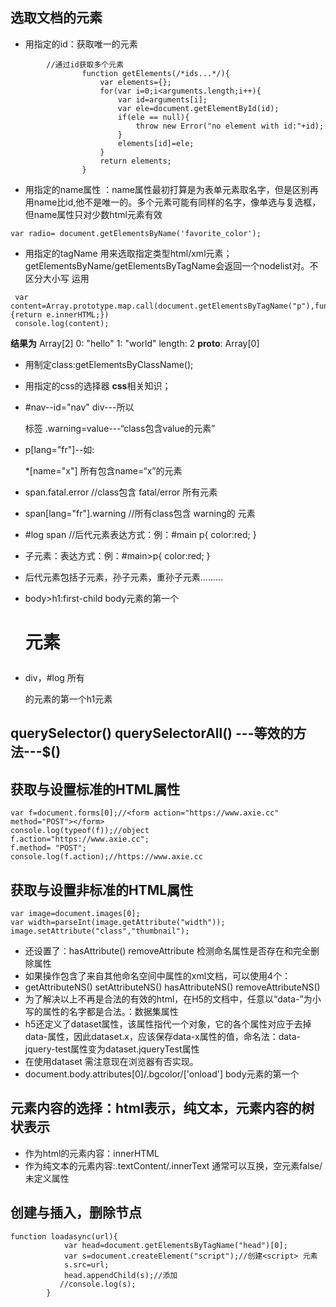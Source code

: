 

## 选取文档的元素
- 用指定的id：获取唯一的元素
```
        //通过id获取多个元素
                function getElements(/*ids...*/){
                    var elements={};
                    for(var i=0;i<arguments.length;i++){
                        var id=arguments[i];
                        var ele=document.getElementById(id);
                        if(ele == null){
                            throw new Error("no element with id:"+id);
                        }
                        elements[id]=ele;
                    }
                    return elements;
                }
```
- 用指定的name属性 
：name属性最初打算是为表单元素取名字，但是区别再用name比id,他不是唯一的。多个元素可能有同样的名字，像单选与复选框，但name属性只对少数html元素有效
```
var radio= document.getElementsByName('favorite_color');
```
- 用指定的tagName
用来选取指定类型html/xml元素；getElementsByName/getElementsByTagName会返回一个nodelist对。不区分大小写
运用
```
 var content=Array.prototype.map.call(document.getElementsByTagName("p"),function(e){return e.innerHTML;})
 console.log(content);
 ```
**结果为**
Array[2]  0: "hello"  1: "world"   length: 2   __proto__: Array[0]
- 用制定class:getElementsByClassName();

- 用指定的css的选择器
**css**相关知识；
- #nav--id="nav" div---所以<div>标签 .warning=value---“class包含value的元素”  
- p[lang="fr"]--如:<p lang="fr">  *[name="x"]  所有包含name=“x”的元素
- span.fatal.error   //class包含 fatal/error 所有<span>元素
- span[lang="fr"].warning   //所有class包含 warning的<span> 元素
- #log  span  //后代元素表达方式：例：#main p{ color:red; }
- 子元素：表达方式：例：#main>p{ color:red; }
- 后代元素包括子元素，孙子元素，重孙子元素.........
- body>h1:first-child  body元素的第一个<h1>元素
- div，#log  所有<div>的元素的第一个h1元素


## querySelector()  querySelectorAll()  ---等效的方法---$()


## 获取与设置标准的HTML属性
```
var f=document.forms[0];//<form action="https://www.axie.cc" method="POST"></form>
console.log(typeof(f));//object
f.action="https://www.axie.cc";
f.method= "POST";
console.log(f.action);//https://www.axie.cc
```

## 获取与设置非标准的HTML属性

```
var image=document.images[0];
var width=parseInt(image.getAttribute("width"));
image.setAttribute("class","thumbnail");
```
- 还设置了：hasAttribute()  removeAttribute    检测命名属性是否存在和完全删除属性
- 如果操作包含了来自其他命名空间中属性的xml文档，可以使用4个：
- getAttributeNS()  setAttributeNS()  hasAttributeNS()  removeAttributeNS() 
- 为了解决以上不再是合法的有效的html，在H5的文档中，任意以“data-”为小写的属性的名字都是合法。：数据集属性
- h5还定义了dataset属性，该属性指代一个对象，它的各个属性对应于去掉data-属性，因此dataset.x，应该保存data-x属性的值，命名法：data-jquery-test属性变为dataset.jqueryTest属性
- 在使用dataset 需注意现在浏览器有否实现。
- document.body.attributes[0]/.bgcolor/['onload']  body元素的第一个

## 元素内容的选择：html表示，纯文本，元素内容的树状表示

- 作为html的元素内容：innerHTML  
- 作为纯文本的元素内容:.textContent/.innerText 通常可以互换，空元素false/未定义属性


## 创建与插入，删除节点

```
function loadasync(url){
            var head=document.getElementsByTagName("head")[0];
            var s=document.createElement("script");//创建<script> 元素
            s.src=url;
            head.appendChild(s);//添加
           //console.log(s);
        }
```


